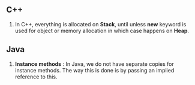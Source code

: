 ## C++
1. In C++, everything is allocated on **Stack**, until unless **new** keyword is used for object or memory allocation in which case happens on **Heap**.



## Java
1. **Instance methods** : In Java, we do not have separate copies for instance methods. The way this is done is by passing an implied reference to this.

